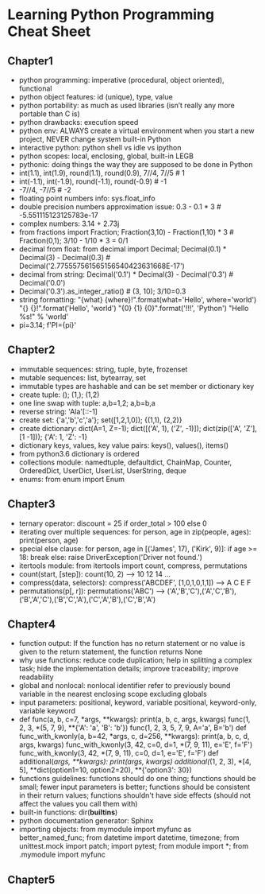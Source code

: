 # Learning Python Programming Cheat Sheet
## Chapter1
* python programming: imperative (procedural, object oriented), functional
* python object features: id (unique), type, value
* python portability: as much as used libraries (isn’t really any more portable than C is)
* python drawbacks: execution speed
* python env: ALWAYS create a virtual environment when you start a new project, NEVER change system built-in Python
* interactive python: python shell vs idle vs ipython
* python scopes: local, enclosing, global, built-in LEGB
* pythonic: doing things the way they are supposed to be done in Python
* int(1.1), int(1.9), round(1.1), round(0.9), 7//4, 7//5  # 1
* int(-1.1), int(-1.9), round(-1.1), round(-0.9)  # -1
* -7//4, -7//5  # -2
* floating point numbers info: sys.float_info
* double precision numbers approximation issue: 0.3 - 0.1 * 3  # -5.551115123125783e-17
* complex numbers: 3.14 + 2.73j
* from fractions import Fraction; Fraction(3,10) - Fraction(1,10) * 3  # Fraction(0,1); 3/10 - 1/10 * 3 = 0/1
* decimal from float: from decimal import Decimal; Decimal(0.1) * Decimal(3) - Decimal(0.3)  # Decimal('2.775557561565156540423631668E-17')
* decimal from string: Decimal('0.1') * Decimal(3) - Decimal('0.3')  # Decimal('0.0')
* Decimal('0.3').as_integer_ratio()  # (3, 10); 3/10=0.3
* string formatting:
"{what} {where}!".format(what='Hello', where='world')
"{} {}!".format('Hello', 'world')
"{0} {1} {0}".format('!!!', 'Python')
"Hello %s!" % 'world'
* pi=3.14; f'PI={pi}'
## Chapter2
* immutable sequences: string, tuple, byte, frozenset
* mutable sequences: list, bytearray, set
* immutable types are hashable and can be set member or dictionary key
* create tuple: (); (1,); (1,2)
* one line swap with tuple: a,b=1,2; a,b=b,a
* reverse string: 'Ala'[::-1]
* create set: {'a','b','c','a'}; set([1,2,1,0]); {(1,1), (2,2)}
* create dictionary: dict(A=1, Z=-1); dict([('A', 1), ('Z', -1)]); dict(zip(['A', 'Z'], [1 -1])); {'A': 1, 'Z': -1}
* dictionary keys, values, key value pairs: keys(), values(), items()
* from python3.6 dictionary is ordered
* collections module: namedtuple, defaultdict, ChainMap, Counter, OrderedDict, UserDict, UserList, UserString, deque
* enums: from enum import Enum
## Chapter3
* ternary operator: discount = 25 if order_total > 100 else 0
* iterating over multiple sequences: for person, age in zip(people, ages): print(person, age)
* special else clause: 
for person, age in [('James', 17), ('Kirk', 9)]:
    if age >= 18: 
        break
else:
    raise DriverException('Driver not found.')
* itertools module: from itertools import count, compress, permutations
* count(start, [step]): count(10, 2) --> 10 12 14 ...
* compress(data, selectors): compress('ABCDEF', [1,0,1,0,1,1]) --> A C E F
* permutations(p[, r]): permutations('ABC') --> ('A','B','C'),('A','C','B'),('B','A','C'),('B','C','A'),('C','A','B'),('C','B','A')
## Chapter4
* function output: If the function has no return statement or no value is given to the return statement, the function returns None
* why use functions: reduce code duplication; help in splitting a complex task; hide the implementation details; improve traceability;  improve readability
* global and nonlocal: nonlocal identifier refer to previously bound variable in the nearest enclosing scope excluding globals
* input parameters: positional, keyword, variable positional, keyword-only, variable keyword
* def func(a, b, c=7, *args, **kwargs): print(a, b, c, args, kwargs)
func(1, 2, 3, *(5, 7, 9), **{'A': 'a', 'B': 'b'})
func(1, 2, 3, 5, 7, 9, A='a', B='b')
def func_with_kwonly(a, b=42, *args, c, d=256, **kwargs): print(a, b, c, d, args, kwargs)
func_with_kwonly(3, 42, c=0, d=1, *(7, 9, 11), e='E', f='F')
func_with_kwonly(3, 42, *(7, 9, 11), c=0, d=1, e='E', f='F')
def additional(*args, **kwargs): print(args, kwargs)
additional(*(1, 2, 3), *[4, 5], **dict(option1=10, option2=20), **{'option3': 30})
* functions guidelines: functions should do one thing; functions should be small; fewer input parameters is better; functions should be consistent in their return values; functions shouldn't have side effects (should not affect the values you call them with)
* built-in functions: dir(__builtins__)
* python documentation generator: Sphinx
* importing objects: from mymodule import myfunc as better_named_func; from datetime import datetime, timezone; from unittest.mock import patch; import pytest; from module import *; from .mymodule import myfunc
## Chapter5
